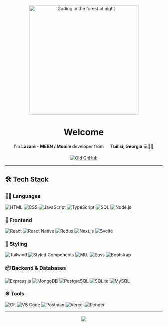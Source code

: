 <p align="center">
  <img src="https://i.imgur.com/hzO0WE6.gif" height="350" alt="Coding in the forest at night"/>
</p>



<div align="center">

  <h1>Welcome</h1>
  <p>I'm <strong>Lazare -</strong> <strong>MERN / Mobile </strong> developer from 
    <img src="https://github.com/LazareChkhartishvili/LazareChkhartishvili/assets/164561286/09d3310c-ad7d-4339-9a97-666fe0b413f6" width="13"/> <b>Tbilisi, Georgia</b> 💻🌲✨
  </p>
  
  <p>
    <a href="https://github.com/lazzzare">
      <img src="https://img.shields.io/badge/Previous_Github-Account-5865F2?style=flat&logo=github&logoColor=white" alt="Old GitHub">
    </a>
  </p>
</div>

---

## 🛠️ Tech Stack

### 👨‍💻 Languages  
![HTML](https://img.shields.io/badge/HTML-E34F26?logo=html5&logoColor=white)
![CSS](https://img.shields.io/badge/CSS-1572B6?logo=css3&logoColor=white)
![JavaScript](https://img.shields.io/badge/JavaScript-F7DF1E?logo=javascript&logoColor=black)
![TypeScript](https://img.shields.io/badge/TypeScript-007ACC?logo=typescript&logoColor=white)
![SQL](https://custom-icon-badges.demolab.com/badge/SQL-025E8C?logo=database&logoColor=white)
![Node.js](https://img.shields.io/badge/Node.js-43853D?logo=node.js&logoColor=white)

### 🧰 Frontend  
![React](https://img.shields.io/badge/React-20232a?logo=react&logoColor=%2361DAFB)
![React Native](https://img.shields.io/badge/React_Native-20232a?logo=react&logoColor=%2361DAFB)
![Redux](https://img.shields.io/badge/Redux-764ABC?logo=redux&logoColor=white)
![Next.js](https://img.shields.io/badge/Next.js-000000?logo=nextdotjs&logoColor=white)
![Svelte](https://img.shields.io/badge/Svelte-FF3E00?logo=svelte&logoColor=white)

### 🎨 Styling  
![Tailwind](https://img.shields.io/badge/Tailwind_CSS-06B6D4?logo=tailwindcss&logoColor=white)
![Styled Components](https://img.shields.io/badge/Styled_Components-DB7093?logo=styledcomponents&logoColor=white)
![MUI](https://img.shields.io/badge/Material_UI-007FFF?logo=mui&logoColor=white)
![Sass](https://img.shields.io/badge/Sass-CC6699?logo=sass&logoColor=white)
![Bootstrap](https://img.shields.io/badge/Bootstrap-7952B3?logo=bootstrap&logoColor=white)

### 📦 Backend & Databases  
![Express.js](https://img.shields.io/badge/Express.js-404d59?logo=express&logoColor=white)
![MongoDB](https://img.shields.io/badge/MongoDB-47A248?logo=mongodb&logoColor=white)
![PostgreSQL](https://img.shields.io/badge/PostgreSQL-4169E1?logo=postgresql&logoColor=white)
![SQLite](https://img.shields.io/badge/SQLite-003B57?logo=sqlite&logoColor=white)
![MySQL](https://img.shields.io/badge/MySQL-4479A1?logo=mysql&logoColor=white)

### ⚙️ Tools  
![Git](https://img.shields.io/badge/Git-F05032?logo=git&logoColor=white)
![VS Code](https://img.shields.io/badge/VS_Code-007ACC?logo=visualstudiocode&logoColor=white)
![Postman](https://img.shields.io/badge/Postman-FF6C37?logo=postman&logoColor=white)
![Vercel](https://img.shields.io/badge/Vercel-000000?logo=vercel&logoColor=white)
![Render](https://img.shields.io/badge/Render-46E3B7?logo=render&logoColor=white)

---


<p align="center">
  <img src="https://raw.githubusercontent.com/trinib/trinib/a5f17399d881c5651a89bfe4a621014b08346cf0/images/marquee.svg">
</p>
